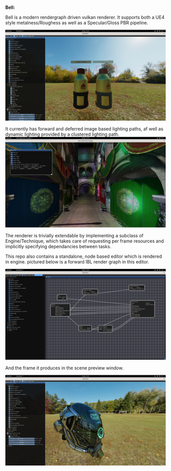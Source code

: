 **Bell:**

Bell is a modern rendergraph driven vulkan renderer. It supports both a UE4 style metalness/Roughess as well as a Specular/Gloss PBR pipeline.

![Material comparison](https://github.com/glowing-chemist/Bell/blob/master/Assets/Screenshots/materialBottles.png)

It currently has forward and deferred image based lighting paths, af well as dynamic lighting provided by a clustered lighting path.
![Clustered lighting in Sponza](https://github.com/glowing-chemist/Bell/blob/master/Assets/Screenshots/ClusteredSponza.png)

The renderer is trivially extendable by implementing a subclass of Engine/Technique, which takes care of requesting 
per frame resources and implicitly specifying dependancies between tasks.

This repo also contains a standalone, node based editor which is rendered in engine.
pictured below is a forward IBL render graph in this editor.

![Node editor showing forward IBLcrendering](https://github.com/glowing-chemist/Bell/blob/master/Assets/Screenshots/NodeDeferred.png)

And the frame it produces in the scene preview window.

![Scene preview showing forward IBLcrendering](https://github.com/glowing-chemist/Bell/blob/master/Assets/Screenshots/helmet.png)
